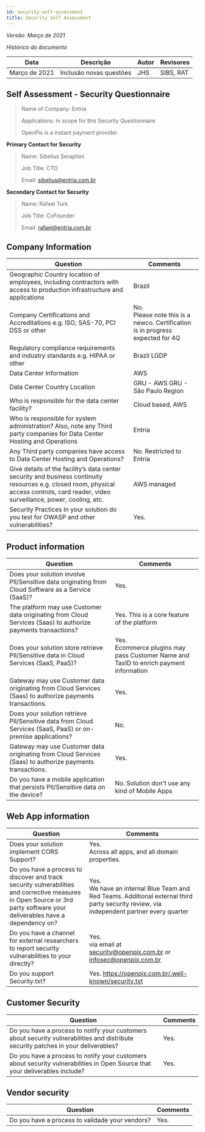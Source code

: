 ```yaml
---
id: security-self-assessment
title: Security Self Assessment
---
```


*Versão: Março de 2021*

*Histórico do documento*

| Data  | Descrição | Autor | Revisores |
| -  | - | - | - |
| Março de 2021 | Inclusão novas questões | JHS | SIBS, RAT |


## Self Assessment - Security Questionnaire 


> Name of Company: Entria
>
> Applications: In scope for this Security Questionnaire 
>
> OpenPix is a instant payment provider

**Primary Contact for Security**
> Name: Sibelius Seraphini
>
> Job Title: CTO
>
> Email: sibelius@entria.com.br


**Secondary Contact for Security**
> Name: Rafael Turk
> 
> Job Title: CoFounder
> 
> Email: rafael@entria.com.br


## Company Information

| Question | Comments | 
| --  | -- | 
| Geographic Country location of employees, including contractors with access to production infrastructure and applications | Brazil | 
| Company Certifications and Accreditations e.g. ISO, SAS-70, PCI DSS or other | No. <br/>Please note this is a newco. Certification is in progress expected for 4Q |
| Regulatory compliance requirements and industry standards e.g. HIPAA or other | Brazil LGDP |
| Data Center Information | AWS |
| Data Center Country Location | GRU - AWS GRU - São Paulo Region |
| Who is responsible for the data center facility? | Cloud based, AWS |
| Who is responsible for system administration? Also, note any Third party companies for Data Center Hosting and Operations | Entria |
| Any Third party companies have access to Data Center Hosting and Operations? | No. Restricted to Entria |
| Give details of the facility’s data center security and business continuity resources e.g. closed room, physical access controls, card reader, video surveillance, power, cooling, etc. | AWS managed |
| Security Practices In your solution do you test for OWASP and other vulnerabilities? | Yes. | 

## Product information

| Question | Comments | 
| --  | -- | 
| Does your solution involve PII/Sensitive data originating from Cloud Software as a Service (SaaS)? | Yes. | 
| The platform may use Customer data originating from Cloud Services (Saas) to authorize payments transactions? | Yes. This is a core feature of the platform |
| Does your solution store retrieve PII/Sensitive data in Cloud Services (SaaS, PaaS)? | Yes. <br/>Ecommerce plugins may pass Customer Name and TaxID to enrich payment information |
| Gateway may use Customer data originating from  Cloud Services (Saas) to authorize payments transactions. | Yes. |
| Does your solution retrieve PII/Sensitive data from  Cloud Services (SaaS, PaaS) or on-premise applications? | No. |
| Gateway may use Customer data originating from  Cloud Services (Saas) to authorize payments transactions. | Yes. |
| Do you have a mobile application that persists PII/Sensitive data on the device? | No. Solution don't use any kind of Mobile Apps |


## Web App information

| Question | Comments | 
| -  | - | 
| Does your solution implement CORS Support? | Yes. <br/>Across all apps, and all domain properties. |
| Do you have a process to discover and track security vulnerabilities and corrective measures in Open Source or 3rd party software your deliverables have a dependency on? | Yes. <br/>We have an internal Blue Team and Red Teams. Additional external third party security review, via independent partner every quarter |
| Do you have a channel for external researchers to report security vulnerabilities to your directly? | Yes. <br/> via email at security@openpix.com.br or infosec@openpix.com.br |
| Do you support Security.txt? | Yes.  https://openpix.com.br/.well-known/security.txt |


## Customer Security
| Question | Comments | 
| -  | - | 
| Do you have a process to notify your customers about security vulnerabilities and distribute security patches in your deliverables? | Yes. |
| Do you have a process to notify your customers about security vulnerabilities in Open Source that your deliverables include? | Yes. |


## Vendor security 
| Question | Comments | 
| -  | - | 
| Do you have a process to validade your vendors? | Yes. |


